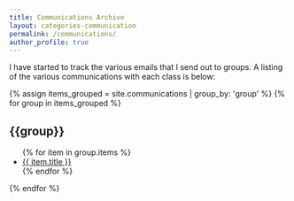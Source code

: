 ```yaml
---
title: Communications Archive
layout: categories-communication
permalink: /communications/
author_profile: true
---
```


I have started to track the various emails that I send out to groups. A listing of the various communications with each class is below:

{% assign items_grouped = site.communications | group_by: 'group' %}
    {% for group in items_grouped %}
    <h2>{{group}}</h2>
    <ul>
        {% for item in group.items %}
            <li><a href="{{ item.url }}">{{ item.title }}</a></li>
        {% endfor %}
    </ul>
    {% endfor %}